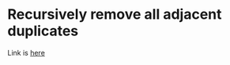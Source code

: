 # Recursively remove all adjacent duplicates
Link is [here](https://practice.geeksforgeeks.org/problems/recursively-remove-all-adjacent-duplicates/0)